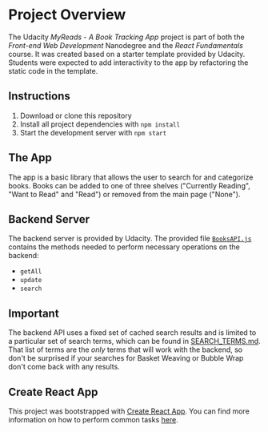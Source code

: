 # Project Overview

The Udacity *MyReads - A Book Tracking App* project is part of both the *Front-end Web Development* Nanodegree and the *React Fundamentals* course. It was created based on a starter template provided by Udacity. Students were expected to add interactivity to the app by refactoring the static code in the template.

## Instructions

1. Download or clone this repository
2. Install all project dependencies with `npm install`
3. Start the development server with `npm start`

## The App

The app is a basic library that allows the user to search for and categorize books. Books can be added to one of three shelves ("Currently Reading", "Want to Read" and "Read") or removed from the main page ("None").

## Backend Server

The backend server is provided by Udacity. The provided file [`BooksAPI.js`](src/BooksAPI.js) contains the methods needed to perform necessary operations on the backend:

* `getAll`
* `update`
* `search`

## Important
The backend API uses a fixed set of cached search results and is limited to a particular set of search terms, which can be found in [SEARCH_TERMS.md](SEARCH_TERMS.md). That list of terms are the _only_ terms that will work with the backend, so don't be surprised if your searches for Basket Weaving or Bubble Wrap don't come back with any results.

## Create React App
This project was bootstrapped with [Create React App](https://github.com/facebookincubator/create-react-app). You can find more information on how to perform common tasks [here](https://github.com/facebookincubator/create-react-app/blob/master/packages/react-scripts/template/README.md).
